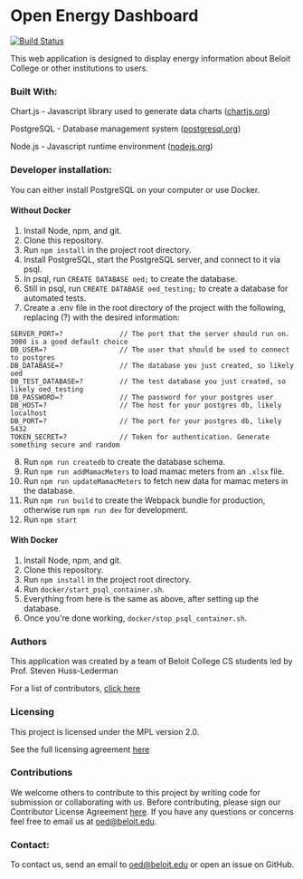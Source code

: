 # Open Energy Dashboard #
[![Build Status](https://travis-ci.org/beloitcollegecomputerscience/OED.svg?branch=master)](https://travis-ci.org/beloitcollegecomputerscience/OED)

This web application is designed to display energy information about Beloit College or other institutions to users.

### Built With: ###
Chart.js - Javascript library used to generate data charts ([chartjs.org](http://www.chartjs.org))

PostgreSQL - Database management system ([postgresql.org](https://www.postgresql.org))

Node.js - Javascript runtime environment ([nodejs.org](https://nodejs.org/en/))

### Developer installation: ###

You can either install PostgreSQL on your computer or use Docker.

#### Without Docker ####

1. Install Node, npm, and git.
1. Clone this repository.
1. Run ```npm install``` in the project root directory.
1. Install PostgreSQL, start the PostgreSQL server, and connect to it via psql.
1. In psql, run ```CREATE DATABASE oed;``` to create the database.
1. Still in psql, run ```CREATE DATABASE oed_testing;``` to create a database for automated tests.
1. Create a .env file in the root directory of the project with the following, replacing (?) with the desired information: <br>
```
SERVER_PORT=?              // The port that the server should run on. 3000 is a good default choice
DB_USER=?                  // The user that should be used to connect to postgres
DB_DATABASE=?              // The database you just created, so likely oed
DB_TEST_DATABASE=?         // The test database you just created, so likely oed_testing
DB_PASSWORD=?              // The password for your postgres user
DB_HOST=?                  // The host for your postgres db, likely localhost
DB_PORT=?                  // The port for your postgres db, likely 5432
TOKEN_SECRET=?             // Token for authentication. Generate something secure and random
```
8. Run ```npm run createdb``` to create the database schema.
1. Run `npm run addMamacMeters` to load mamac meters from an `.xlsx` file.
1. Run `npm run updateMamacMeters` to fetch new data for mamac meters in the database.
1. Run ```npm run build``` to create the Webpack bundle for production, otherwise run ```npm run dev``` for development.
1. Run ```npm start```

#### With Docker ####

1. Install Node, npm, and git.
1. Clone this repository.
1. Run ```npm install``` in the project root directory.
1. Run ```docker/start_psql_container.sh```.
1. Everything from here is the same as above, after setting up the database.
1. Once you're done working, ```docker/stop_psql_container.sh```.

### Authors ###

This application was created by a team of Beloit College CS students led by Prof. Steven Huss-Lederman

For a list of contributors, [click here](https://github.com/beloitcollegecomputerscience/ED-JS/graphs/contributors)

### Licensing ###

This project is licensed under the MPL version 2.0.

See the full licensing agreement [here](https://github.com/beloitcollegecomputerscience/ED-JS/blob/master/License.txt)

### Contributions ###

We welcome others to contribute to this project by writing code for submission or collaborating with us. Before contributing, please sign our Contributor License Agreement [here](https://goo.gl/forms/nR9MtVHUOqYn8WbP2).
If you have any questions or concerns feel free to email us at oed@beloit.edu.
### Contact: ###

To contact us, send an email to oed@beloit.edu or open an issue on GitHub.

